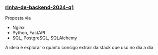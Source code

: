 ### [rinha-de-backend-2024-q1](https://github.com/zanfranceschi/rinha-de-backend-2024-q1)

Proposta via 
- Nginx
- Python, FastAPI
- SQL, PostgreSQL, SQLAlchemy

A ideia é explorar o quanto consigo extrair da stack que uso no dia a dia
